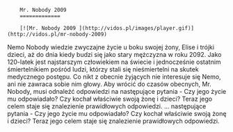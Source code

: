 
        Mr. Nobody 2009 
        =============
        
        [![Mr. Nobody 2009 ](http://vidos.pl/images/player.gif)](http://vidos.pl/mr-nobody-2009)
        
        
 Nemo Nobody wiedzie zwyczajne życie u boku swojej żony, Elise i trójki dzieci, aż do dnia kiedy budzi się jako stary mężczyzna w roku 2092. Jako 120-latek jest najstarszym człowiekiem na świecie i jednocześnie ostatnim śmiertelnikiem pośród ludzi, którzy stali się nieśmiertelni na skutek medycznego postępu. Co  nikt z obecnie żyjących nie interesuje się Nemo, ani nie zawraca sobie nim głowy. Aby wrócić do czasów obecnych, Mr. Nobody, musi odnaleźć odpowiedzi na następujące pytania - Czy jego życie mu odpowiadało? Czy kochał właściwie swoją żonę i dzieci? Teraz jego celem staje się znalezienie prawidłowych odpowiedzi.   ... następujące pytania - Czy jego życie mu odpowiadało? Czy kochał właściwie swoją żonę i dzieci? Teraz jego celem staje się znalezienie prawidłowych odpowiedzi.
    